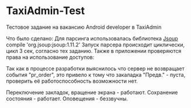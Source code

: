# TaxiAdmin-Test
Тестовое задание на вакансию Android developer в TaxiAdmin

Что было сделано:
Для парсинга использовалась библиотека <a href=https://jsoup.org/download>Jsoup</a><br>compile 'org.jsoup:jsoup:1.11.2'
Запуск парсера происходит циклически, цикл 3 сек, согласно тех заданию.
Также в приложении проверяются права на использование доступов:
    <uses-permission android:name="android.permission.ACCESS_FINE_LOCATION"/>
    <uses-permission android:name="android.permission.ACCESS_COARSE_LOCATION" />

Так как в процессе разработки выяснилось что сервер не возвращает события "pr_order", это привело к тому что 
закаладка "Предв." - пуста, проверить её работоспособность возможности нет.

Переключение закладок, вращение экрана - работают. Сохранение состояния - работает.
Оповещения - беззвучны.
